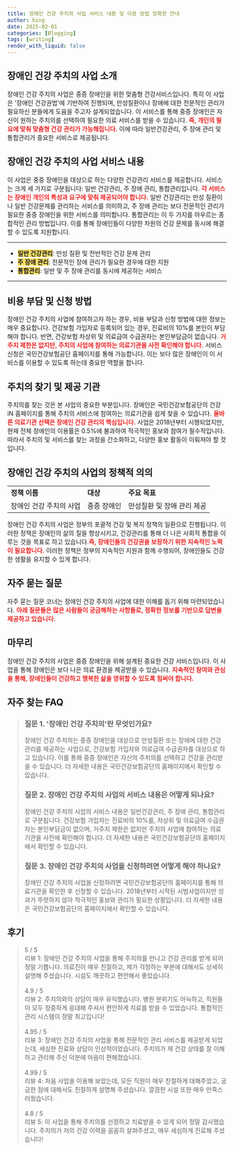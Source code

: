 ```yaml
---
title: 장애인 건강 주치의 사업 서비스 내용 및 이용 방법 정확한 안내
author: bing
date: 2025-02-01
categories: [Blogging]
tags: [writing]
render_with_liquid: false
---
```



<h2 id='장애인_건강_주치의_사업_소개'>장애인 건강 주치의 사업 소개</h2>

<p>장애인 건강 주치의 사업은 중증 장애인을 위한 맞춤형 건강서비스입니다. 특히 이 사업은 '장애인 건강권법'에 기반하여 진행되며, 만성질환이나 장애에 대한 전문적인 관리가 필요하신 분들에게 도움을 주고자 설계되었습니다. 이 서비스를 통해 중증 장애인은 자신이 원하는 주치의를 선택하여 필요한 의료 서비스를 받을 수 있습니다. <b><span style="color: #ee2323;">즉, 개인의 필요에 맞춰 맞춤형 건강 관리가 가능해집니다.</span></b> 이에 따라 일반건강관리, 주 장애 관리 및 통합관리가 중요한 서비스로 제공됩니다.</p>

<h2 id='서비스_내용'>장애인 건강 주치의 사업 서비스 내용</h2>

<p>이 사업은 중증 장애인을 대상으로 하는 다양한 건강관리 서비스를 제공합니다. 서비스는 크게 세 가지로 구분됩니다: 일반 건강관리, 주 장애 관리, 통합관리입니다. <b><span style="color: #ee2323;">각 서비스는 장애인 개인의 특성과 요구에 맞춰 제공되어야 합니다.</span></b> 일반 건강관리는 만성 질환이나 일반 건강문제를 관리하는 서비스를 의미하고, 주 장애 관리는 보다 전문적인 관리가 필요한 중증 장애인을 위한 서비스를 의미합니다. 통합관리는 이 두 가지를 아우르는 종합적인 관리 방법입니다. 이를 통해 장애인들이 다양한 차원의 건강 문제를 동시에 해결할 수 있도록 지원합니다.</p>

<hr />

<ul>
    <li><b><span style="background-color: #ffe066;">일반 건강관리</span></b>: 만성 질환 및 전반적인 건강 문제 관리</li>
    <li><b><span style="background-color: #ffe066;">주 장애 관리</span></b>: 전문적인 장애 관리가 필요한 경우에 대한 지원</li>
    <li><b><span style="background-color: #ffe066;">통합관리</span></b>: 일반 및 주 장애 관리를 동시에 제공하는 서비스</li>
</ul>

<hr />

<h2 id='비용_부담_및_신청방법'>비용 부담 및 신청 방법</h2>

<p>장애인 건강 주치의 사업에 참여하고자 하는 경우, 비용 부담과 신청 방법에 대한 정보는 매우 중요합니다. 건강보험 가입자로 등록되어 있는 경우, 진료비의 10%를 본인이 부담해야 합니다. 반면, 건강보험 차상위 및 의료급여 수급권자는 본인부담금이 없습니다. <b><span style="color: #ee2323;">거주지 제한은 없지만, 주치의 사업에 참여하는 의료기관을 사전 확인해야 합니다.</span></b> 서비스 신청은 국민건강보험공단 홈페이지를 통해 가능합니다. 이는 보다 많은 장애인이 이 서비스를 이용할 수 있도록 하는데 중요한 역할을 합니다.</p>

<h2 id='주치의_찾기_및_제공_기관'>주치의 찾기 및 제공 기관</h2>

<p>주치의를 찾는 것은 본 사업의 중요한 부분입니다. 장애인은 국민건강보험공단의 건강iN 홈페이지를 통해 주치의 서비스에 참여하는 의료기관을 쉽게 찾을 수 있습니다. <b><span style="color: #ee2323;">올바른 의료기관 선택은 장애인 건강 관리의 핵심입니다.</span></b> 사업은 2018년부터 시행되었지만, 현재 전체 장애인의 이용률은 0.5%에 불과하여 적극적인 홍보와 참여가 필수적입니다. 따라서 주치의 및 서비스를 찾는 과정을 간소화하고, 다양한 홍보 활동이 이뤄져야 할 것입니다.</p>

<h2 id='장애인_건강_사업_정책'>장애인 건강 주치의 사업의 정책적 의의</h2>

<table>
    <tr>
        <td><b>정책 이름</b></td>
        <td><b>대상</b></td>
        <td><b>주요 목표</b></td>
    </tr>
    <tr>
        <td>장애인 건강 주치의 사업</td>
        <td>중증 장애인</td>
        <td>만성질환 및 장애 관리 제공</td>
    </tr>
</table>

<p>장애인 건강 주치의 사업은 정부의 포괄적 건강 및 복지 정책의 일환으로 진행됩니다. 이러한 정책은 장애인의 삶의 질을 향상시키고, 건강관리를 통해 더 나은 사회적 통합을 이루는 것을 목표로 하고 있습니다.<b><span style="color: #ee2323;">즉, 장애인들의 건강권을 보장하기 위한 지속적인 노력이 필요합니다.</span></b> 이러한 정책은 정부의 지속적인 지원과 함께 수행되어, 장애인들도 건강한 생활을 유지할 수 있게 합니다.</p>

<h2 id='자주_묻는_질문'>자주 묻는 질문</h2>

<p>자주 묻는 질문 코너는 장애인 건강 주치의 사업에 대한 이해를 돕기 위해 마련되었습니다. <b><span style="color: #ee2323;">아래 질문들은 많은 사람들이 궁금해하는 사항들로, 정확한 정보를 기반으로 답변을 제공하고 있습니다.</span></b></p>

<h2 id='마무리'>마무리</h2>

<p>장애인 건강 주치의 사업은 중증 장애인을 위해 설계된 중요한 건강 서비스입니다. 이 사업을 통해 장애인은 보다 나은 의료 환경을 제공받을 수 있습니다. <b><span style="color: #ee2323;">지속적인 참여와 관심을 통해, 장애인들이 건강하고 행복한 삶을 영위할 수 있도록 힘써야 합니다.</span></b>
</p>


<h2 id='자주_찾는_FAQ'>자주 찾는 FAQ</h2>
<div itemscope="" itemtype="https://schema.org/FAQPage">
<blockquote>
<div itemscope="" itemprop="mainEntity" itemtype="https://schema.org/Question">
<h3 itemprop="name">질문 1. '장애인 건강 주치의'란 무엇인가요?</h3>
<div itemscope="" itemprop="acceptedAnswer" itemtype="https://schema.org/Answer">
<span itemprop="text">
<p>장애인 건강 주치의는 중증 장애인을 대상으로 만성질환 또는 장애에 대한 건강관리를 제공하는 사업으로, 건강보험 가입자와 의료급여 수급권자를 대상으로 하고 있습니다. 이를 통해 중증 장애인은 자신의 주치의를 선택하고 건강을 관리받을 수 있습니다. 더 자세한 내용은 국민건강보험공단의 홈페이지에서 확인할 수 있습니다.</p>
</span>
</div>
</div>

<div itemscope="" itemprop="mainEntity" itemtype="https://schema.org/Question">
<h3 itemprop="name">질문 2. 장애인 건강 주치의 사업의 서비스 내용은 어떻게 되나요?</h3>
<div itemscope="" itemprop="acceptedAnswer" itemtype="https://schema.org/Answer">
<span itemprop="text">
<p>장애인 건강 주치의 사업의 서비스 내용은 일반건강관리, 주 장애 관리, 통합관리로 구분됩니다. 건강보험 가입자는 진료비의 10%를, 차상위 및 의료급여 수급권자는 본인부담금이 없으며, 거주지 제한은 없지만 주치의 사업에 참여하는 의료기관을 사전에 확인해야 합니다. 더 자세한 내용은 국민건강보험공단의 홈페이지에서 확인할 수 있습니다.</p>
</span>
</div>
</div>

<div itemscope="" itemprop="mainEntity" itemtype="https://schema.org/Question">
<h3 itemprop="name">질문 3. 장애인 건강 주치의 사업을 신청하려면 어떻게 해야 하나요?</h3>
<div itemscope="" itemprop="acceptedAnswer" itemtype="https://schema.org/Answer">
<span itemprop="text">
<p>장애인 건강 주치의 사업을 신청하려면 국민건강보험공단의 홈페이지를 통해 의료기관을 확인한 후 신청할 수 있습니다. 2018년부터 시작된 시범사업이지만 성과가 뚜렷하지 않아 적극적인 홍보와 관리가 필요한 상황입니다. 더 자세한 내용은 국민건강보험공단의 홈페이지에서 확인할 수 있습니다.</p>
</span>
</div>
</div>
</blockquote>
</div>
<h2 id='후기'>후기</h2>
<div itemscope itemtype="https://schema.org/Product">
  <blockquote>
  <div itemprop="review" itemscope itemtype="https://schema.org/Review">
      <div itemprop="reviewRating" itemscope itemtype="https://schema.org/Rating"> <span itemprop="ratingValue">5</span> / <span itemprop="bestRating">5</span> </div>
      <span itemprop="reviewBody">리뷰 1: 장애인 건강 주치의 사업을 통해 주치의를 만나고 건강 관리를 받게 되어 정말 기쁩니다. 의료진이 매우 친절하고, 제가 걱정하는 부분에 대해서도 상세히 설명해 주셨습니다. 시설도 깨끗하고 편안해서 좋았습니다.</span>
  </div>
  <br>
  <div itemprop="review" itemscope itemtype="https://schema.org/Review">
      <div itemprop="reviewRating" itemscope itemtype="https://schema.org/Rating"> <span itemprop="ratingValue">4.9</span> / <span itemprop="bestRating">5</span> </div>
      <span itemprop="reviewBody">리뷰 2: 주치의와의 상담이 매우 유익했습니다. 병원 분위기도 아늑하고, 직원들이 모두 정중하게 응대해 주셔서 편안하게 치료를 받을 수 있었습니다. 통합적인 관리 시스템이 정말 최고입니다!</span>
  </div>
  <br>
  <div itemprop="review" itemscope itemtype="https://schema.org/Review">
      <div itemprop="reviewRating" itemscope itemtype="https://schema.org/Rating"> <span itemprop="ratingValue">4.95</span> / <span itemprop="bestRating">5</span> </div>
      <span itemprop="reviewBody">리뷰 3: 장애인 건강 주치의 사업을 통해 전문적인 관리 서비스를 제공받게 되었는데, 세심한 진료와 상담이 인상적이었습니다. 주치의가 제 건강 상태를 잘 이해하고 관리해 주신 덕분에 마음이 편해졌습니다.</span>
  </div>
  <br>
  <div itemprop="review" itemscope itemtype="https://schema.org/Review">
      <div itemprop="reviewRating" itemscope itemtype="https://schema.org/Rating"> <span itemprop="ratingValue">4.99</span> / <span itemprop="bestRating">5</span> </div>
      <span itemprop="reviewBody">리뷰 4: 처음 사업을 이용해 보았는데, 모든 직원이 매우 친절하게 대해주었고, 궁금한 점에 대해서도 친절하게 설명해 주셨습니다. 깔끔한 시설 또한 매우 만족스러웠습니다.</span>
  </div>
  <br>
  <div itemprop="review" itemscope itemtype="https://schema.org/Review">
      <div itemprop="reviewRating" itemscope itemtype="https://schema.org/Rating"> <span itemprop="ratingValue">4.8</span> / <span itemprop="bestRating">5</span> </div>
      <span itemprop="reviewBody">리뷰 5: 이 사업을 통해 주치의를 선정하고 치료받을 수 있게 되어 정말 감사했습니다. 주치의가 저의 건강 이력을 꼼꼼히 살펴주셨고, 매우 세심하게 진료해 주셨습니다!</span>
  </div>
  </blockquote>
</div>
